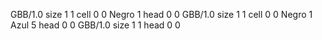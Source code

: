 <gs-board> GBB/1.0
size 1 1
cell 0 0 Negro 1 
head 0 0
 </gs-board>
<gs-board> GBB/1.0
size 1 1
cell 0 0 Negro 1 Azul 5 
head 0 0
 </gs-board>
<gs-board> GBB/1.0
size 1 1
head 0 0
 </gs-board>